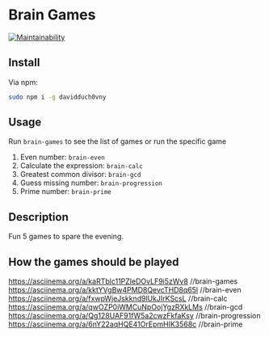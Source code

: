 Brain Games
===========

[![Maintainability](https://api.codeclimate.com/v1/badges/992d2016a807d365585a/maintainability)](https://codeclimate.com/github/DavidDuch0vny/fullstack-javascript-project-44/maintainability)

Install
-------

Via npm:

```bash
sudo npm i -g davidduch0vny
```

Usage
-----

Run `brain-games` to see the list of games or run the specific game

1. Even number: `brain-even`
1. Calculate the expression: `brain-calc`
1. Greatest common divisor: `brain-gcd`
1. Guess missing number: `brain-progression`
1. Prime number: `brain-prime`

Description
-----

Fun 5 games to spare the evening.

How the games should be played
-----

https://asciinema.org/a/kaRTblc11PZIeDOvLF9i5zWv8 //brain-games
https://asciinema.org/a/kktYVgBw4PMD8QevcTHD8q65l //brain-even
https://asciinema.org/a/fxwpWjeJskknd9lUkJIrKScsL //brain-calc
https://asciinema.org/a/qwOZP0iWMCuNpOojYgzRXkLMs //brain-gcd
https://asciinema.org/a/Qg128UAF91fW5a2cwzFkfaKsy //brain-progression
https://asciinema.org/a/6nY22aqHQE41OrEpmHIK3568c //brain-prime